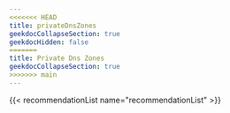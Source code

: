 ```yaml
---
<<<<<<< HEAD
title: privateDnsZones
geekdocCollapseSection: true
geekdocHidden: false
=======
title: Private Dns Zones
geekdocCollapseSection: true
>>>>>>> main
---
```


{{< recommendationList name="recommendationList" >}}
